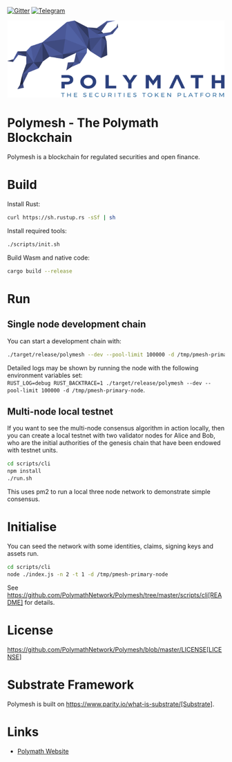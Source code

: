 [![Gitter](https://img.shields.io/badge/chat-gitter-green.svg)](https://gitter.im/PolymathNetwork/Lobby)
[![Telegram](https://img.shields.io/badge/50k+-telegram-blue.svg)](https://gitter.im/PolymathNetwork/Lobby)

![Polymath logo](Polymath.png)

# Polymesh - The Polymath Blockchain

Polymesh is a blockchain for regulated securities and open finance.

# Build

Install Rust:

```bash
curl https://sh.rustup.rs -sSf | sh
```

Install required tools:

```bash
./scripts/init.sh
```

Build Wasm and native code:

```bash
cargo build --release
```

# Run

## Single node development chain

You can start a development chain with:

```bash
./target/release/polymesh --dev --pool-limit 100000 -d /tmp/pmesh-primary-node
```

Detailed logs may be shown by running the node with the following environment variables set:  
`RUST_LOG=debug RUST_BACKTRACE=1 ./target/release/polymesh --dev --pool-limit 100000 -d /tmp/pmesh-primary-node`.

## Multi-node local testnet

If you want to see the multi-node consensus algorithm in action locally, then you can create a local testnet with two validator nodes for Alice and Bob, who are the initial authorities of the genesis chain that have been endowed with testnet units.

```bash
cd scripts/cli
npm install
./run.sh
```

This uses pm2 to run a local three node network to demonstrate simple consensus.

# Initialise

You can seed the network with some identities, claims, signing keys and assets run.

```bash
cd scripts/cli
node ./index.js -n 2 -t 1 -d /tmp/pmesh-primary-node
```

See https://github.com/PolymathNetwork/Polymesh/tree/master/scripts/cli[README] for details.

# License

https://github.com/PolymathNetwork/Polymesh/blob/master/LICENSE[LICENSE]

# Substrate Framework

Polymesh is built on https://www.parity.io/what-is-substrate/[Substrate].

# Links    

- [Polymath Website](https://polymath.network)